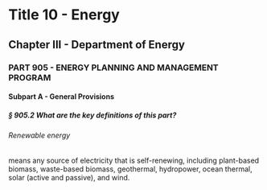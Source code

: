 
# Title 10 - Energy
## Chapter III - Department of Energy
### PART 905 - ENERGY PLANNING AND MANAGEMENT PROGRAM
#### Subpart A - General Provisions
##### § 905.2 What are the key definitions of this part?
###### Renewable energy

means any source of electricity that is self-renewing, including plant-based biomass, waste-based biomass, geothermal, hydropower, ocean thermal, solar (active and passive), and wind.

